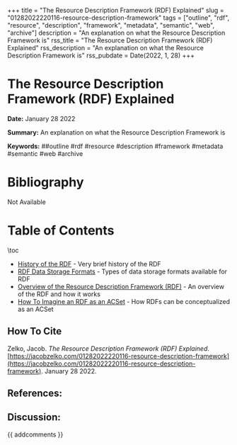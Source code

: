 +++
title = "The Resource Description Framework (RDF) Explained"
slug = "01282022220116-resource-description-framework"
tags = ["outline", "rdf", "resource", "description", "framework", "metadata", "semantic", "web", "archive"]
description = "An explanation on what the Resource Description Framework is"
rss_title = "The Resource Description Framework (RDF) Explained"
rss_description = "An explanation on what the Resource Description Framework is"
rss_pubdate = Date(2022, 1, 28)
+++



The Resource Description Framework (RDF) Explained
=========

**Date:** January 28 2022

**Summary:** An explanation on what the Resource Description Framework is

**Keywords:** ##outline #rdf #resource #description #framework #metadata #semantic #web #archive

Bibliography
==========

Not Available

Table of Contents
=========

\toc

  * [History of the RDF](https://jacobzelko.com/02182022164256-rdf-history) - Very brief history of the RDF
  * [RDF Data Storage Formats](https://jacobzelko.com/02182022172731-rdf-file-formats) - Types of data storage formats available for RDF
  * [Overview of the Resource Description Framework (RDF)](https://jacobzelko.com/02182022165447-rdf-overview) - An overview of the RDF and how it works
  * [How To Imagine an RDF as an ACSet](https://jacobzelko.com/02182022190950-rdf-acset-representation) - How RDFs can be conceptualized as an ACSet
## How To Cite

 Zelko, Jacob. _The Resource Description Framework (RDF) Explained_. [https://jacobzelko.com/01282022220116-resource-description-framework](https://jacobzelko.com/01282022220116-resource-description-framework). January 28 2022.
## References:
## Discussion: 

{{ addcomments }}
